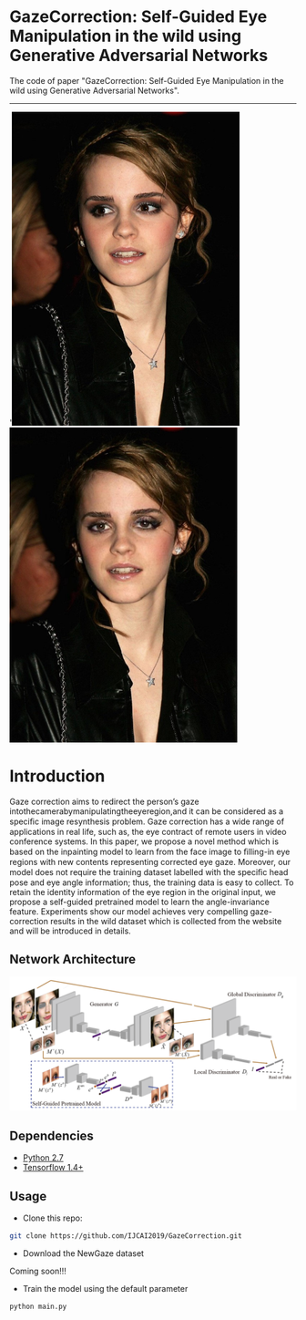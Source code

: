 # GazeCorrection: Self-Guided Eye Manipulation in the wild using Generative Adversarial Networks
The code of paper "GazeCorrection: Self-Guided Eye Manipulation in the wild using Generative Adversarial Networks". 

--------------------------------------------

'<img src = "https://github.com/IJCAI2019/Eye_Correction/blob/master/img/1.jpg" width = 400>
<img src = "https://github.com/IJCAI2019/Eye_Correction/blob/master/img/2.jpg" width = 400>


# Introduction

Gaze correction aims to redirect the person’s gaze intothecamerabymanipulatingtheeyeregion,and it can be considered as a speciﬁc image resynthesis problem. Gaze correction has a wide range of applications in real life, such as, the eye contract of remote users in video conference systems. In this paper, we propose a novel method which is based on the inpainting model to learn from the face image to ﬁlling-in eye regions with new contents representing corrected eye gaze. Moreover, our model does not require the training dataset labelled with the speciﬁc head pose and eye angle information; thus, the training data is easy to collect. To retain the identity information of the eye region in the original input, we propose a self-guided pretrained model to learn the angle-invariance feature. Experiments show our model achieves very compelling gaze-correction results in the wild dataset which is collected from the website and will be introduced in details.

## Network Architecture

![](/img/20190226154735.jpg)


## 

## Dependencies
* [Python 2.7](https://www.python.org/download/releases/2.7/)
* [Tensorflow 1.4+](https://github.com/tensorflow/tensorflow)


## Usage

- Clone this repo:
```bash
git clone https://github.com/IJCAI2019/GazeCorrection.git
```
- Download the NewGaze dataset

Coming soon!!!

- Train the model using the default parameter
```bash
python main.py 
```


            

